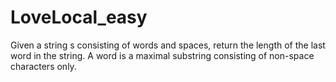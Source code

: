 # LoveLocal_easy
Given a string s consisting of words and spaces, return the length of the last word in the string. A word is a maximal  substring consisting of non-space characters only.  
